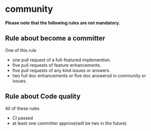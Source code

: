 # community

**Please note that the following rules are not mandatory.**

## Rule about become a committer

One of this rule
- one pull request of a full-featured implemention.
- five pull requests of feature enhancements.
- five pull requests of any kind issues or answers.
- two full doc enhancements or five doc answersd in community or issues.

## Rule about Code quality

All of these rules
- CI passed
- at least one committer approve(will be two in the future)
 